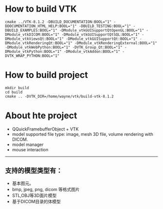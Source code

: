 # How to build VTK
```
cmake ../VTK-8.1.2 -DBUILD_DOCUMENTATION:BOOL="1" -DDOCUMENTATION_HTML_HELP:BOOL="1" -DBUILD_TESTING:BOOL="1" -DBUILD_EXAMPLES:BOOL="1" -DModule_vtkGUISupportQtOpenGL:BOOL="1" -DModule_vtkDICOM:BOOL="1" -DModule_vtkGUISupportQtSQL:BOOL="1" -DModule_vtkViewsQt:BOOL="1" -DModule_vtkGUISupportQt:BOOL="1" -DModule_vtkRenderingQt:BOOL="1" -DModule_vtkRenderingExternal:BOOL="1" -DModule_vtkWebPython:BOOL="1" -DVTK_Group_Qt:BOOL="1" -DModule_vtkPython:BOOL="1" -DModule_vtkAddon:BOOL="1" -DVTK_WRAP_PYTHON:BOOL="1"
```

# How to build project
```
mkdir build
cd build
cmake .. -DVTK_DIR=/home/wayne/vtk/build-vtk-8.1.2
```

# About hte project
- QQuickFramebufferObject + VTK
- model supported file type: image, mesh 3D file, volume rendering with DICOM.
- model manager
- mouse interaction
------

## 支持的模型类型有：

- 基本图元。
- bmp, jpeg, png, dicom 等格式图片
- STL,OBJ等3D面片模型
- 基于DICOM目录的体模型
